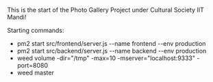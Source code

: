 This is the start of the Photo Gallery Project under Cultural Society IIT Mandi!

Starting commands:
- pm2 start src/frontend/server.js --name frontend --env production  
- pm2 start src/backend/server.js --name backend --env production  
- weed volume -dir="/tmp" -max=10  -mserver="localhost:9333" -port=8080
- weed master